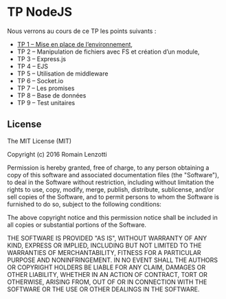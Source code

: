 # TP NodeJS

Nous verrons au cours de ce TP les points suivants :

* [TP 1 – Mise en place de l’environnement](),
* TP 2 – Manipulation de fichiers avec FS et création d’un module,
* TP 3 – Express.js
* TP 4 – EJS
* TP 5 – Utilisation de middleware
* TP 6 – Socket.io
* TP 7 – Les promises 
* TP 8 – Base de données
* TP 9 – Test unitaires


## License

The MIT License (MIT)

Copyright (c) 2016 Romain Lenzotti

Permission is hereby granted, free of charge, to any person obtaining a copy of this software and associated documentation files (the "Software"), to deal in the Software without restriction, including without limitation the rights to use, copy, modify, merge, publish, distribute, sublicense, and/or sell copies of the Software, and to permit persons to whom the Software is furnished to do so, subject to the following conditions:

The above copyright notice and this permission notice shall be included in all copies or substantial portions of the Software.

THE SOFTWARE IS PROVIDED "AS IS", WITHOUT WARRANTY OF ANY KIND, EXPRESS OR IMPLIED, INCLUDING BUT NOT LIMITED TO THE WARRANTIES OF MERCHANTABILITY, FITNESS FOR A PARTICULAR PURPOSE AND NONINFRINGEMENT. IN NO EVENT SHALL THE AUTHORS OR COPYRIGHT HOLDERS BE LIABLE FOR ANY CLAIM, DAMAGES OR OTHER LIABILITY, WHETHER IN AN ACTION OF CONTRACT, TORT OR OTHERWISE, ARISING FROM, OUT OF OR IN CONNECTION WITH THE SOFTWARE OR THE USE OR OTHER DEALINGS IN THE SOFTWARE.
